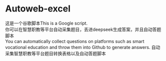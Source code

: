 # Autoweb-excel
这是一个谷歌脚本This is a Google script.<br>
你可以在智慧职教等平台自动采集题目，丢进deepseek生成答案，并且自动答题脚本<br>
You can automatically collect questions on platforms such as smart vocational education and throw them into Github to generate answers.
自动采集智慧职教等平台题目转换表格以及自动答题脚本
